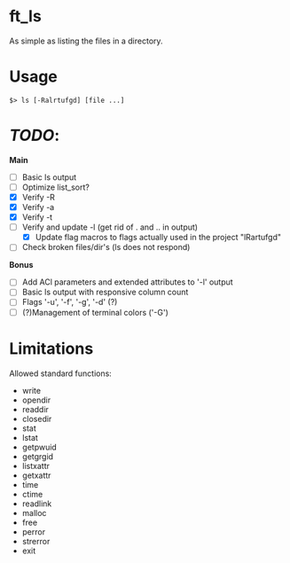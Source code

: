 # ft_ls
As simple as listing the files in a directory.

# Usage
`$> ls [-Ralrtufgd] [file ...]`

# *TODO*:
**Main**
- [ ] Basic ls output
- [ ] Optimize list_sort?
- [x] Verify -R
- [x] Verify -a
- [x] Verify -t
- [ ] Verify and update -l (get rid of . and .. in output)
    - [x] Update flag macros to flags actually used in the project "lRartufgd"
- [ ] Check broken files/dir's (ls does not respond)

**Bonus**
- [ ] Add ACl parameters and extended attributes to '-l' output
- [ ] Basic ls output with responsive column count
- [ ] Flags '-u', '-f', '-g', '-d' (?)
- [ ] (?)Management of terminal colors ('-G')

# Limitations
Allowed standard functions:
- write
- opendir
- readdir
- closedir
- stat
- lstat
- getpwuid
- getgrgid
- listxattr
- getxattr
- time
- ctime
- readlink
- malloc
- free
- perror
- strerror
- exit
